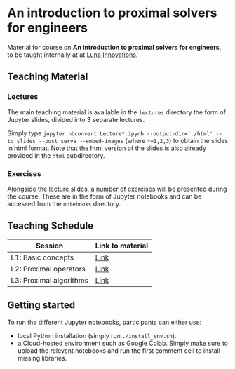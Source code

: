 # An introduction to proximal solvers for engineers

Material for course on **An introduction to proximal solvers for engineers**, to be taught internally at 
at [Luna Innovations](http://lunainc.com).

## Teaching Material

### Lectures
The main teaching material is available in the ``lectures`` directory the form of Jupyter slides, divided into 3 separate lectures. 

Simply type ``jupyter nbconvert Lecture*.ipynb --output-dir='./html' --to slides --post serve --embed-images`` (where ``*=1,2,3``) to obtain the slides in html format. Note that the html version of the slides is also already provided in the ``html`` subdirectory.

### Exercises
Alongside the lecture slides, a number of exercises will be presented during the course. These are in the form of Jupyter notebooks and can be accessed from the ``notebooks`` directory.

## Teaching Schedule

| Session                         |            Link to material         |
|---------------------------------|-------------------------------------|
| L1: Basic concepts              | [Link](lectures/Lecture1.ipynb)     |
| L2: Proximal operators          | [Link](notebooks/Lecture2.ipynb)    |
| L3: Proximal algorithms         | [Link](notebooks/Lecture3.ipynb)    |


## Getting started

To run the different Jupyter notebooks, participants can either use:

- local Python installation (simply run ``./install_env.sh``).
- a Cloud-hosted environment such as Google Colab. Simply make sure to upload the relevant notebooks and run the first comment cell to install missing libraries.
